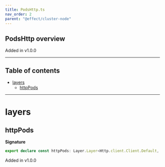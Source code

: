 ```yaml
---
title: PodsHttp.ts
nav_order: 2
parent: "@effect/cluster-node"
---
```


## PodsHttp overview

Added in v1.0.0

---

<h2 class="text-delta">Table of contents</h2>

- [layers](#layers)
  - [httpPods](#httppods)

---

# layers

## httpPods

**Signature**

```ts
export declare const httpPods: Layer.Layer<Http.client.Client.Default, never, any>
```

Added in v1.0.0
